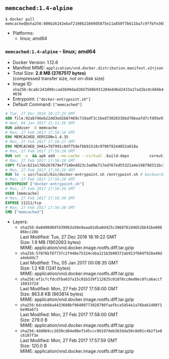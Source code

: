 ## `memcached:1.4-alpine`

```console
$ docker pull memcached@sha256:806b26142ebaf2198b21669d5875e11a850f7b611ba7c9ffbfe3650b331370ad
```

-	Platforms:
	-	linux; amd64

### `memcached:1.4-alpine` - linux; amd64

-	Docker Version: 1.12.6
-	Manifest MIME: `application/vnd.docker.distribution.manifest.v2+json`
-	Total Size: **2.8 MB (2767517 bytes)**  
	(compressed transfer size, not on-disk size)
-	Image ID: `sha256:8ca8c243d99ccad3b99dad20d7560b931284eb9bd2433a17ad1bc0cb66b44636`
-	Entrypoint: `["docker-entrypoint.sh"]`
-	Default Command: `["memcached"]`

```dockerfile
# Tue, 27 Dec 2016 18:17:25 GMT
ADD file:92ab746eb22dd3ed2b87469c719adf3c1bed7302653bbd76baafd7cfd95e911e in / 
# Wed, 04 Jan 2017 21:11:39 GMT
RUN adduser -D memcache
# Mon, 27 Feb 2017 17:56:16 GMT
ENV MEMCACHED_VERSION=1.4.35
# Mon, 27 Feb 2017 17:56:17 GMT
ENV MEMCACHED_SHA1=787991c0df75defbb91518c9796f8244852a018a
# Mon, 27 Feb 2017 17:56:28 GMT
RUN set -x 	&& apk add --no-cache --virtual .build-deps 		coreutils 		dpkg-dev dpkg 		gcc 		libc-dev 		libevent-dev 		linux-headers 		make 		perl 		tar 	&& wget -O memcached.tar.gz "http://memcached.org/files/memcached-$MEMCACHED_VERSION.tar.gz" 	&& echo "$MEMCACHED_SHA1  memcached.tar.gz" | sha1sum -c - 	&& mkdir -p /usr/src/memcached 	&& tar -xzf memcached.tar.gz -C /usr/src/memcached --strip-components=1 	&& rm memcached.tar.gz 	&& cd /usr/src/memcached 	&& ./configure --build="$(dpkg-architecture --query DEB_BUILD_GNU_TYPE)" 	&& make -j "$(nproc)" 	&& make install 	&& cd / && rm -rf /usr/src/memcached 	&& runDeps="$( 		scanelf --needed --nobanner --recursive /usr/local 			| awk '{ gsub(/,/, "\nso:", $2); print "so:" $2 }' 			| sort -u 			| xargs -r apk info --installed 			| sort -u 	)" 	&& apk add --virtual .memcached-rundeps $runDeps 	&& apk del .build-deps
# Mon, 27 Feb 2017 17:56:28 GMT
COPY file:621e178b267679ef7140edd23c3ad9e717ed767ed55322a4e198798311bc1d36 in /usr/local/bin/ 
# Mon, 27 Feb 2017 17:56:29 GMT
RUN ln -s usr/local/bin/docker-entrypoint.sh /entrypoint.sh # backwards compat
# Mon, 27 Feb 2017 17:56:29 GMT
ENTRYPOINT ["docker-entrypoint.sh"]
# Mon, 27 Feb 2017 17:56:30 GMT
USER [memcache]
# Mon, 27 Feb 2017 17:56:30 GMT
EXPOSE 11211/tcp
# Mon, 27 Feb 2017 17:56:30 GMT
CMD ["memcached"]
```

-	Layers:
	-	`sha256:0a8490d0dfd399b3a50e9aaa81dba0d425c3868762d46526b41be00886bcc28b`  
		Last Modified: Tue, 27 Dec 2016 18:19:22 GMT  
		Size: 1.9 MB (1902063 bytes)  
		MIME: application/vnd.docker.image.rootfs.diff.tar.gzip
	-	`sha256:57076bf87737c2f448e75324ceba121b3b90372ab913f604f928a40da4ebddc7`  
		Last Modified: Thu, 05 Jan 2017 00:08:35 GMT  
		Size: 1.2 KB (1241 bytes)  
		MIME: application/vnd.docker.image.rootfs.diff.tar.gzip
	-	`sha256:ef1cfcfdcd7ba037a15c01b339f112025c01078cc0ed0ec8fca6accf1883372d`  
		Last Modified: Mon, 27 Feb 2017 17:58:00 GMT  
		Size: 863.8 KB (863814 bytes)  
		MIME: application/vnd.docker.image.rootfs.diff.tar.gzip
	-	`sha256:6dceb66a4433680bf96409773028790faafbca5454a1a76bab1408f1be90a671`  
		Last Modified: Mon, 27 Feb 2017 17:58:00 GMT  
		Size: 279.0 B  
		MIME: application/vnd.docker.image.rootfs.diff.tar.gzip
	-	`sha256:4dd069cc2830cd64e08ef145ccc96197deb363dda50c0d01c4b2f1e8c6107f3e`  
		Last Modified: Mon, 27 Feb 2017 17:57:59 GMT  
		Size: 120.0 B  
		MIME: application/vnd.docker.image.rootfs.diff.tar.gzip
